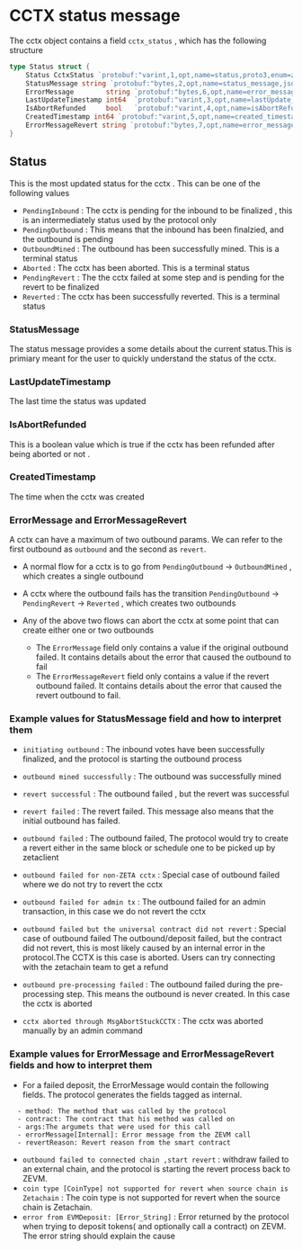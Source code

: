# CCTX status message 

The cctx object contains a field  `cctx_status` , which has the following structure 
```go
type Status struct {
	Status CctxStatus `protobuf:"varint,1,opt,name=status,proto3,enum=zetachain.zetacore.crosschain.CctxStatus" json:"status,omitempty"`
	StatusMessage string `protobuf:"bytes,2,opt,name=status_message,json=statusMessage,proto3" json:"status_message,omitempty"`
	ErrorMessage        string `protobuf:"bytes,6,opt,name=error_message,json=errorMessage,proto3" json:"error_message,omitempty"`
	LastUpdateTimestamp int64  `protobuf:"varint,3,opt,name=lastUpdate_timestamp,json=lastUpdateTimestamp,proto3" json:"lastUpdate_timestamp,omitempty"`
	IsAbortRefunded     bool   `protobuf:"varint,4,opt,name=isAbortRefunded,proto3" json:"isAbortRefunded,omitempty"`
	CreatedTimestamp int64 `protobuf:"varint,5,opt,name=created_timestamp,json=createdTimestamp,proto3" json:"created_timestamp,omitempty"`
	ErrorMessageRevert string `protobuf:"bytes,7,opt,name=error_message_revert,json=errorMessageRevert,proto3" json:"error_message_revert,omitempty"`
}
```

## Status 
This is the most updated status for the cctx . This can be one of the following values
- `PendingInbound` : The cctx is pending for the inbound to be finalized , this is an intermediately status used by the protocol only
- `PendingOutbound` : This means that the inbound has been finalzied, and the outbound is pending
- `OutboundMined` : The outbound has been successfully mined. This is a terminal status
- `Aborted` : The cctx has been aborted. This is a terminal status
- `PendingRevert` : The the cctx failed at some step and is pending for the revert to be finalized
- `Reverted` : The cctx has been successfully reverted. This is a terminal status

### StatusMessage
The status message provides a some details about the current status.This is primiary meant for the user to quickly understand the status of the cctx.
### LastUpdateTimestamp
The last time the status was updated
### IsAbortRefunded
This is a boolean value which is true if the cctx has been refunded after being aborted or not .
### CreatedTimestamp
The time when the cctx was created
### ErrorMessage and ErrorMessageRevert
A cctx can have a maximum of two outbound params. We can refer to the first outbound as `outbound` and the second as `revert`.
- A normal flow for a cctx is to go from `PendingOutbound` -> `OutboundMined` , which creates a single outbound
- A cctx where the outbound fails has the transition `PendingOutbound` -> `PendingRevert` -> `Reverted` , which creates two outbounds
- Any of the above two flows can abort the cctx at some point that can create either one or two outbounds

  - The `ErrorMessage` field only contains a value if the original outbound failed. It contains details about the error that caused the outbound to fail
  - The `ErrorMessageRevert` field only contains a value if the revert outbound failed. It contains details about the error that caused the revert outbound to fail.

### Example values for StatusMessage field and how to interpret them
- `initiating outbound` : The inbound votes have been successfully finalized, and the protocol is starting the outbound process
- `outbound mined successfully` : The outbound was successfully mined
- `revert successful` : The outbound failed , but the revert was successful
- `revert failed` : The revert failed. This message also means that the initial outbound has failed.

- `outbound failed` : The outbound failed, The protocol would try to create a revert either in the same block or schedule one to be picked up by zetaclient
- `outbound failed for non-ZETA cctx` : Special case of outbound failed where we do not try to revert the cctx
- `outbound failed for admin tx` : The outbound failed for an admin transaction, in this case we do not revert the cctx
- `outbound failed but the universal contract did not revert` : Special case of outbound failed The outbound/deposit failed, but the contract did not revert,
   this is most likely caused by an internal error in the protocol.The CCTX is this case is aborted. Users can try connecting with the zetachain team to get a refund
-  `outbound pre-processing failed` : The outbound failed during the pre-processing step. This means the outbound is never created. In this case the cctx is aborted
- `cctx aborted through MsgAbortStuckCCTX` : The cctx was aborted manually by an admin command


### Example values for ErrorMessage and ErrorMessageRevert fields and how to interpret them

- For a failed deposit, the ErrorMessage would contain the following fields. The protocol generates the fields tagged as internal.
```
  - method: The method that was called by the protocol
  - contract: The contract that his method was called on
  - args:The argumets that were used for this call
  - errorMessage[Internal]: Error message from the ZEVM call
  - revertReason: Revert reason from the smart contract
```

- `outbound failed to connected chain ,start revert` : withdraw failed to an external chain, and the protocol is starting the revert process back to ZEVM.
- `coin type [CoinType] not supported for revert when source chain is Zetachain` : The coin type is not supported for revert when the source chain is Zetachain.
- `error from EVMDeposit: [Error_String]` : Error returned by the protocol when trying to deposit tokens( and optionally call a contract) on ZEVM. The error string should explain the cause 
